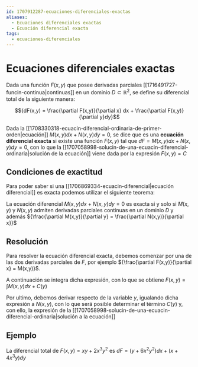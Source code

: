 ```yaml
---
id: 1707912287-ecuaciones-diferenciales-exactas
aliases:
  - Ecuaciones diferenciales exactas
  - Ecuación diferencial exacta
tags:
  - ecuaciones-diferenciales
---
```


# Ecuaciones diferenciales exactas

Dada una función $F(x,y)$ que posee derivadas parciales [[1716491727-funcin-continua|continuas]] en un dominio $D \subset \mathbb{R}^2$, se define su diferencial total de la siguiente manera:

$${dF(x,y) = \frac{\partial F(x,y)}{\partial x} dx + \frac{\partial F(x,y)}{\partial y}dy}$$

Dada la [[1708330318-ecuacin-diferencial-ordinaria-de-primer-orden|ecuación]] ${M(x,y)dx + N(x,y)dy = 0}$, se dice que es una **ecuación diferencial exacta** si existe una función $F(x,y)$ tal que ${dF=M(x,y)dx + N(x,y)dy = 0}$, con lo que la [[1707058998-solucin-de-una-ecuacin-diferencial-ordinaria|solución de la ecuación]] viene dada por la expresión $F(x,y)=C$

## Condiciones de exactitud

Para poder saber si una [[1706869334-ecuacin-diferencial|ecuación diferencial]] es exacta podemos utilizar el siguiente teorema:


La ecuación diferencial ${M(x,y)dx + N(x,y)dy = 0}$ es exacta si y solo si ${M(x,y)}$ y ${N(x,y)}$ admiten derivadas parciales continuas en un dominio $D$ y además ${\frac{\partial M(x,y)}{\partial y} = \frac{\partial N(x,y)}{\partial x}}$

## Resolución

Para resolver la ecuación diferencial exacta, debemos comenzar por una de las dos derivadas parciales de $F$, por ejemplo ${\frac{\partial F(x,y)}{\partial x} = M(x,y)}$.

A continuación se integra dicha expresión, con lo que se obtiene ${F(x,y) = \int M(x,y)dx + C(y)}$

Por ultimo, debemos derivar respecto de la variable $y$, igualando dicha expresión a $N(x,y)$, con lo que será posible determinar el término ${C(y)}$ y, con ello, la expresión de la [[1707058998-solucin-de-una-ecuacin-diferencial-ordinaria|solución a la ecuación]]

## Ejemplo

La diferencial total de ${F(x,y) = xy + 2x^3y^2 \text{ es } dF=(y + 6x^2y^2)dx + (x + 4x^3y)dy}$
